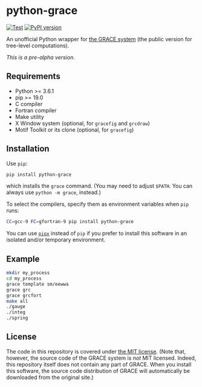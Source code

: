 python-grace
============

[![Test](https://github.com/tueda/python-grace/workflows/Test/badge.svg?branch=master)](https://github.com/tueda/python-grace/actions?query=branch:master)
[![PyPI version](https://badge.fury.io/py/python-grace.svg)](https://pypi.org/project/python-grace/)

An unofficial Python wrapper for [the GRACE system](https://minami-home.kek.jp/)
(the public version for tree-level computations).

*This is a pre-alpha version.*


Requirements
------------

- Python >= 3.6.1
- pip >= 19.0
- C compiler
- Fortran compiler
- Make utility
- X Window system (optional, for `gracefig` and `grcdraw`)
- Motif Toolkit or its clone (optional, for `gracefig`)


Installation
------------

Use `pip`:
```sh
pip install python-grace
```
which installs the `grace` command.
(You may need to adjust `$PATH`.
You can always use `python -m grace`, instead.)

To select the compilers, specify them as environment variables when `pip` runs:
```sh
CC=gcc-9 FC=gfortran-9 pip install python-grace
```

You can use [`pipx`](https://pipxproject.github.io/pipx/) instead of `pip`
if you prefer to install this software in an isolated and/or temporary environment.


Example
-------

```sh
mkdir my_process
cd my_process
grace template sm/eewwa
grace grc
grace grcfort
make all
./gauge
./integ
./spring
```


License
-------

The code in this repository is covered under
[the MIT license](https://github.com/tueda/python-grace/blob/master/LICENSE).
(Note that, however, the source code of the GRACE system is *not* MIT licensed.
Indeed, this repository itself does not contain any part of GRACE.
When you install this software, the source code distribution of GRACE will
automatically be downloaded from the original site.)
